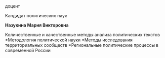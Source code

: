 доцент

Кандидат политических наук

**Назукина Мария Викторовна**

Количественные и качественные методы анализа политических текстов
	*Методология политической науки
	*Методы исследования территориальных сообществ
	*Региональные политические процессы в современной России